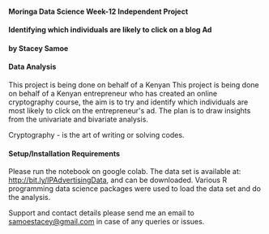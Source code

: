    #### Moringa Data Science Week-12 Independent Project
#### Identifying which individuals are likely to click on a blog Ad

#### by Stacey Samoe

#### Data Analysis 

This project is being done on behalf of a Kenyan This project is being done on behalf of a Kenyan entrepreneur who has created an online cryptography course, the aim is to try and identify which individuals are most likely to click on the entrepreneur's ad. The plan is to draw insights from the univariate and bivariate analysis.

Cryptography - is the art of writing or solving codes. 


#### Setup/Installation Requirements

Please run the notebook on google colab. The data set is available at: http://bit.ly/IPAdvertisingData, and can be downloaded. Various R programming data science packages were used to load the data set and do the analysis.


Support and contact details please send me an email to samoestacey@gmail.com in case of any queries or issues.
